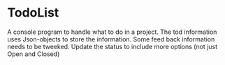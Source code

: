 # TodoList
A console program to handle what to do in a project. The tod information uses Json-objects to store the information.
Some feed back information needs to be tweeked. Update the status to include more options (not just Open and Closed)
